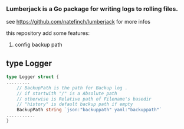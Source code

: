 
### Lumberjack is a Go package for writing logs to rolling files.

see https://github.com/natefinch/lumberjack  for more infos

this repository add some features:

1. config backup path



## type Logger
``` go
type Logger struct {
.........
	// BackupPath is the path for Backup log .  
	// if startwith "/" is a Absolute path
	// otherwise is Relative path of Filename's basedir
	// "history" is default backup path if empty
	BackupPath string `json:"backuppath" yaml:"backuppath"`
...........
}
```

